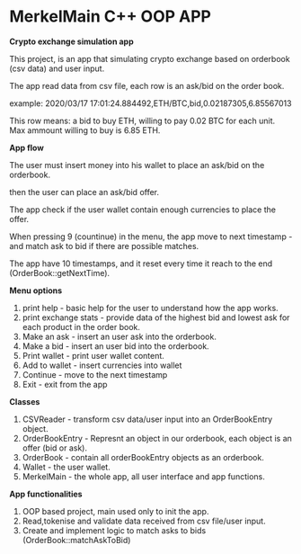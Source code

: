 # MerkelMain C++ OOP APP

**Crypto exchange simulation app**

This project, is an app that simulating crypto exchange based on orderbook (csv data) and user input.

The app read data from csv file, each row is an ask/bid on the order book.

example: 2020/03/17 17:01:24.884492,ETH/BTC,bid,0.02187305,6.85567013

This row means: a bid to buy ETH, willing to pay 0.02 BTC for each unit. Max ammount willing to buy is 6.85 ETH.


**App flow**

The user must insert money into his wallet to place an ask/bid on the orderbook.

then the user can place an ask/bid offer.

The app check if the user wallet contain enough currencies to place the offer.

When pressing 9 (countinue) in the menu, the app move to next timestamp - and match ask to bid if there are possible matches.

The app have 10 timestamps, and it reset every time it reach to the end (OrderBook::getNextTime).

**Menu options**
1. print help - basic help for the user to understand how the app works.
2. print exchange stats - provide data of the highest bid and lowest ask for each product in the order book.
3. Make an ask - insert an user ask into the orderbook.
4. Make a bid - insert an user bid into the orderbook.
5. Print wallet - print user wallet content.
6. Add to wallet - insert currencies into wallet
9. Continue - move to the next timestamp
0. Exit - exit from the app

**Classes**
1. CSVReader - transform csv data/user input into an OrderBookEntry object.
2. OrderBookEntry  - Represnt an object in our orderbook, each object is an offer (bid or ask).
3. OrderBook - contain all orderBookEntry objects as an orderbook.
4. Wallet - the user wallet.
5. MerkelMain - the whole app, all user interface and app functions.

**App functionalities**
1. OOP based project, main used only to init the app.
2. Read,tokenise and validate data received from csv file/user input.
3. Create and implement logic to match asks to bids (OrderBook::matchAskToBid)





